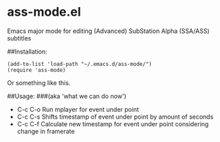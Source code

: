 ass-mode.el
==============================================

Emacs major mode for editing (Advanced) SubStation Alpha (SSA/ASS) subtitles

##Installation:


```
(add-to-list 'load-path "~/.emacs.d/ass-mode/")
(require 'ass-mode)
```
Or something like this.

##Usage:
###(aka 'what we can do now')
* C-c C-o Run mplayer for event under point
* C-c C-s Shifts timestamp of event under point by amount of seconds
* C-c C-f Calculate new timestamp for event under point considering change in framerate
